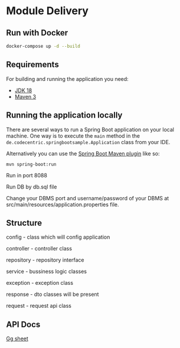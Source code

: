 # Module Delivery

## Run with Docker

```bash
docker-compose up -d --build
```

## Requirements

For building and running the application you need:

- [JDK 18](http://www.oracle.com/technetwork/java/javase/downloads/jdk8-downloads-2133151.html)
- [Maven 3](https://maven.apache.org)

## Running the application locally

There are several ways to run a Spring Boot application on your local machine. One way is to execute the `main` method in the `de.codecentric.springbootsample.Application` class from your IDE.

Alternatively you can use the [Spring Boot Maven plugin](https://docs.spring.io/spring-boot/docs/current/reference/html/build-tool-plugins-maven-plugin.html) like so:

```shell
mvn spring-boot:run
```

Run in port 8088

Run DB by db.sql file

Change your DBMS port and username/password of your DBMS at src/main/resources/application.properties file.

## Structure

config - class which will config application

controller - controller class

repository - repository interface

service - bussiness logic classes

exception - exception class

response - dto classes will be present

request - request api class

## API Docs

[Gg sheet](https://docs.google.com/spreadsheets/d/1Z9Z5VmUcC39Azya5PNlgdXaokzKLlJepcmOL99qToHE/edit?fbclid=IwAR3d9Yh1namqMSEgY-nit5cXQMBQtPs4BeRReEcJ4I_8vzuBMQyB2TqTWuM#gid=14574235)




